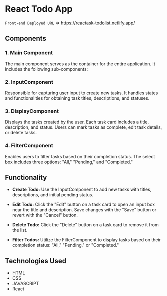 # React Todo App

`Front-end Deployed URL` => https://reactask-todolist.netlify.app/


## Components

### 1. Main Component

The main component serves as the container for the entire application. It includes the following sub-components:

### 2. InputComponent

Responsible for capturing user input to create new tasks. It handles states and functionalities for obtaining task titles, descriptions, and statuses.

### 3. DisplayComponent

Displays the tasks created by the user. Each task card includes a title, description, and status. Users can mark tasks as complete, edit task details, or delete tasks.

### 4. FilterComponent

Enables users to filter tasks based on their completion status. The select box includes three options: "All," "Pending," and "Completed."

## Functionality

- **Create Todo:** Use the InputComponent to add new tasks with titles, descriptions, and initial pending status.

- **Edit Todo:** Click the "Edit" button on a task card to open an input box near the title and description. Save changes with the "Save" button or revert with the "Cancel" button.

- **Delete Todo:** Click the "Delete" button on a task card to remove it from the list.

- **Filter Todos:** Utilize the FilterComponent to display tasks based on their completion status: "All," "Pending," or "Completed."

## Technologies Used

- HTML
- CSS
- JAVASCRIPT
- React

